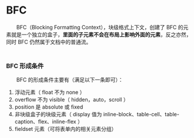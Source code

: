 # BFC

　　BFC（Blocking Formatting Context），块级格式上下文，创建了 BFC 的元素就是一个独立的盒子，**里面的子元素不会在布局上影响外面的元素**，反之亦然，同时 BFC 仍然属于文档中的普通流。
  <br>
　　
### BFC 形成条件
　　BFC 的形成条件主要有（满足以下一条即可）：  
1. 浮动元素（ float 不为 none ）
2. overflow 不为 visible（ hidden，auto，scroll ）
3. position 是 absolute 或 fixed
4. 非块级盒子的块级元素（ display 值为 inline-block、table-cell、table-caption、flex、inline-flex ）
5. fieldset 元素（可将表单内的相关元素分组）

